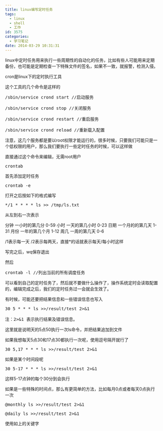 ```yaml
---
title: linux编写定时任务
tags:
  - linux
  - shell
  - 工作
id: 3575
categories:
  - 学习笔记
date: 2014-03-29 10:31:31
---
```


linux中定时任务用来执行一些周期性的自动化的任务，比如有些人可能用来定期备份，也可能是定期检查一下特殊文件的签名，如果不一致，就报警，检测入侵。

cron是linux下的定时执行工具

这个工具的几个命令是这样的
<pre class="lang:default decode:true">/sbin/service crond start //启动服务

/sbin/service crond stop //关闭服务

/sbin/service crond restart //重启服务

/sbin/service crond reload //重新载入配置</pre>
注意，这几个服务都是要以root权限才能运行的，很多时候，只要我们可能只是一个低权限的用户，那么我们要执行一些定时任务的时候，可以这样做

直接通过这个命令来编辑，无需root用户
<pre class="lang:default decode:true">crontab</pre>
首先添加定时任务
<pre class="lang:default decode:true">crontab -e</pre>
打开之后按如下的格式编写
<pre class="lang:default decode:true">*/1 * * * * ls &gt;&gt; /tmp/ls.txt</pre>
从左到右一次表示

分钟 一小时的第几分 0-59
小时 一天的第几小时 0-23
日期 一个月的的第几天 1-31
月份 一年的第几个月 1-12
周几 一周的第几天 0-6

/1表示每一天 /2表示每两天，直接*的话就表示每天/每小时这样

写完之后，wq保存退出

然后
<pre class="lang:default decode:true">crontab -l //列出当前的所有调度任务</pre>
可以看到自己的定时任务了，然后就不要做什么操作了，操作系统定时会读取配置的，编辑完成之后，我们的定时任务过一会就会生效了。

有时候，可能还要把结果信息和一些错误信息也写入
<pre class="lang:default decode:true">30 5 * * * ls &gt;&gt;/result/test 2&gt;&amp;1

注：2&gt;&amp;1 表示执行结果及错误信息。</pre>
这里就是说明天的5点50执行一次ls命令，并把结果追加到文件

如果我想每天5点30和17点30都执行一次呢，使用逗号隔开就行了
<pre class="lang:default decode:true">30 5,17 * * * ls &gt;&gt;/result/test 2&gt;&amp;1</pre>
如果是某个时间段呢
<pre class="lang:default decode:true">30 5-17 * * * ls &gt;&gt;/result/test 2&gt;&amp;1</pre>
这样5-17点钟的每个30分到会执行

如果是一些特殊的时间点，那么有更简单的方法，比如每月0点或者每天0点执行一次
<pre class="lang:default decode:true">@monthly ls &gt;&gt;/result/test 2&gt;&amp;1</pre>
<pre class="lang:default decode:true">@daily ls &gt;&gt;/result/test 2&gt;&amp;1</pre>
使用如上的关键字